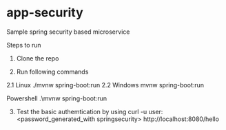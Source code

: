 # app-security
Sample spring security based microservice


Steps to run 

1. Clone the repo

2. Run following commands

2.1	Linux
./mvnw spring-boot:run
2.2 Windows
mvnw spring-boot:run

Powershell
.\mvnw spring-boot:run

3. Test the basic authemtication by using
curl -u user:<password_generated_with springsecurity> http://localhost:8080/hello
